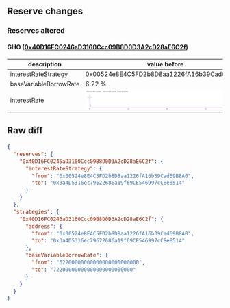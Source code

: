 ## Reserve changes

### Reserves altered

#### GHO ([0x40D16FC0246aD3160Ccc09B8D0D3A2cD28aE6C2f](https://etherscan.io/address/0x40D16FC0246aD3160Ccc09B8D0D3A2cD28aE6C2f))

| description | value before | value after |
| --- | --- | --- |
| interestRateStrategy | [0x00524e8E4C5FD2b8D8aa1226fA16b39Cad69B8A0](https://etherscan.io/address/0x00524e8E4C5FD2b8D8aa1226fA16b39Cad69B8A0) | [0x3a4D5316ec79622686a19f69CE546997cC8e8514](https://etherscan.io/address/0x3a4D5316ec79622686a19f69CE546997cC8e8514) |
| baseVariableBorrowRate | 6.22 % | 7.22 % |
| interestRate | ![before](/.assets/898272e7a6d337ab122e44c7b0607c88bdd551ea.svg) | ![after](/.assets/078d4fa16841aad11aa6c8fee811f71297d1fecd.svg) |

## Raw diff

```json
{
  "reserves": {
    "0x40D16FC0246aD3160Ccc09B8D0D3A2cD28aE6C2f": {
      "interestRateStrategy": {
        "from": "0x00524e8E4C5FD2b8D8aa1226fA16b39Cad69B8A0",
        "to": "0x3a4D5316ec79622686a19f69CE546997cC8e8514"
      }
    }
  },
  "strategies": {
    "0x40D16FC0246aD3160Ccc09B8D0D3A2cD28aE6C2f": {
      "address": {
        "from": "0x00524e8E4C5FD2b8D8aa1226fA16b39Cad69B8A0",
        "to": "0x3a4D5316ec79622686a19f69CE546997cC8e8514"
      },
      "baseVariableBorrowRate": {
        "from": "62200000000000000000000000",
        "to": "72200000000000000000000000"
      }
    }
  }
}
```